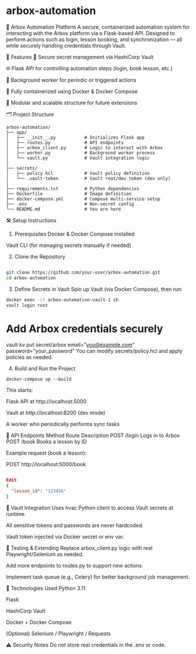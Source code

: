 # arbox-automation

🧠 Arbox Automation Platform
A secure, containerized automation system for interacting with the Arbox platform via a Flask-based API. Designed to perform actions such as login, lesson booking, and synchronization — all while securely handling credentials through Vault.

🚀 Features
🔐 Secure secret management via HashiCorp Vault

🌐 Flask API for controlling automation steps (login, book lesson, etc.)

🧵 Background worker for periodic or triggered actions

🐳 Fully containerized using Docker & Docker Compose

🧠 Modular and scalable structure for future extensions

🗂️ Project Structure

```
arbox-automation/
├── app/
│   ├── __init__.py           # Initializes Flask app
│   ├── routes.py             # API endpoints
│   ├── arbox_client.py       # Logic to interact with Arbox
│   ├── worker.py             # Background worker process
│   └── vault.py              # Vault integration logic
│
├── secrets/
│   ├── policy.hcl            # Vault policy definition
│   └── .vault-token          # Vault root/dev token (dev only)
│
├── requirements.txt          # Python dependencies
├── Dockerfile                # Image definition
├── docker-compose.yml        # Compose multi-service setup
├── .env                      # Non-secret config
└── README.md                 # You are here
```
🛠️ Setup Instructions
1. Prerequisites
Docker & Docker Compose installed

Vault CLI (for managing secrets manually if needed)

2. Clone the Repository
```bash

git clone https://github.com/your-user/arbox-automation.git
cd arbox-automation
```
3. Define Secrets in Vault
Spin up Vault (via Docker Compose), then run:

```bash
docker exec -it arbox-automation-vault-1 sh
vault login root
```
# Add Arbox credentials securely
vault kv put secret/arbox email="you@example.com" password="your_password"
You can modify secrets/policy.hcl and apply policies as needed.

4. Build and Run the Project
```
docker-compose up --build
```
This starts:

Flask API at http://localhost:5000

Vault at http://localhost:8200 (dev mode)

A worker who periodically performs sync tasks

🔌 API Endpoints
Method	Route	Description
POST	/login	Logs in to Arbox
POST	/book	Books a lesson by ID

Example request (book a lesson):

POST http://localhost:5000/book

```json

Edit
{
  "lesson_id": "123456"
}
```
🔐 Vault Integration
Uses hvac Python client to access Vault secrets at runtime.

All sensitive tokens and passwords are never hardcoded.

Vault token injected via Docker secret or env var.

🧪 Testing & Extending
Replace arbox_client.py logic with real Playwright/Selenium as needed.

Add more endpoints to routes.py to support new actions.

Implement task queue (e.g., Celery) for better background job management.

🧰 Technologies Used
Python 3.11

Flask

HashiCorp Vault

Docker + Docker Compose

(Optional) Selenium / Playwright / Requests

⚠️ Security Notes
Do not store real credentials in the .env or code.

